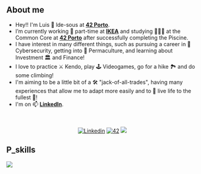 ## About me

- Hey!! I'm Luis 👋 lde-sous at [**42 Porto**](https://www.42porto.com).
- I’m currently working 💼 part-time at [**IKEA**](https://www.ikea.pt) and studying 👨🏻‍💻 at the Common Core at [**42 Porto**](https://www.42porto.com) after successfully completing the Piscine.
- I have interest in many different things, such as pursuing a career in 👾 Cybersecurity, getting into 🌿 Permaculture, and learning about Investment 🏛️ and Finance!
- I love to practice ⚔️ Kendo, play 🕹️ Videogames, go for a hike 🏞 and do some climbing!
- I'm aiming to be a little bit of a 🛠️ "jack-of-all-trades", having many experiences that allow me to adapt more easily and to 🌱 live life to the fullest 🌲!
- I'm on 📫 [**LinkedIn**](https://www.linkedin.com/in/lubupereira/).

<!---
SMALL ICONS
--->
<br/>
<p align="center">
<a href='https://www.linkedin.com/in/lubupereira/' target="_blank"><img alt='Linkedin' src='https://img.shields.io/badge/LinkedIn-100000?style=flat-square&logo=Linkedin&logoColor=white&labelColor=0A66C2&color=0A66C2'/></a>
</a>
<a href='https://profile.intra.42.fr/users/lde-sous' target="_blank"><img alt='42' src='https://img.shields.io/badge/Porto-100000?style=flat-square&logo=42&logoColor=white&labelColor=000000&color=000000'/></a>
</a>
<img src="https://komarev.com/ghpvc/?username=lubuper&style=flat-square&color=blue"></a>
</a>
</p>

<!---
BIG ICONS
--->
## P_skills
<p align="left">
  <a href="https://skillicons.dev">
    <img src="https://skillicons.dev/icons?i=c,html,css,python,git,github,bash,linux,vim,vscode" />
  </a>
</p>
